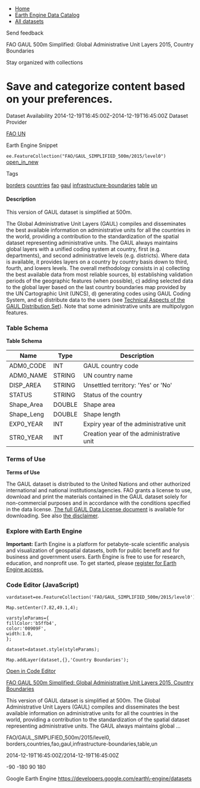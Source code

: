 



* [Home](https://developers.google.com/)
* [Earth Engine Data Catalog](https://developers.google.com/earth-engine/datasets)
* [All datasets](https://developers.google.com/earth-engine/datasets/catalog)





 
 
 Send feedback
 
 

FAO GAUL 500m Simplified: Global Administrative Unit Layers 2015, Country Boundaries


 
 Stay organized with collections
 

 
 Save and categorize content based on your preferences.
======================================================================================================================================================================================








Dataset Availability
2014\-12\-19T16:45:00Z–2014\-12\-19T16:45:00Z
Dataset Provider


[FAO UN](http://www.fao.org/geonetwork/srv/en/metadata.show?id=12691)



Earth Engine Snippet


`ee.FeatureCollection("FAO/GAUL_SIMPLIFIED_500m/2015/level0")` 
[open\_in\_new](https://code.earthengine.google.com/?scriptPath=Examples:Datasets/FAO/FAO_GAUL_SIMPLIFIED_500m_2015_level0)





Tags


[borders](/earth-engine/datasets/tags/borders)
[countries](/earth-engine/datasets/tags/countries)
[fao](/earth-engine/datasets/tags/fao)
[gaul](/earth-engine/datasets/tags/gaul)
[infrastructure\-boundaries](/earth-engine/datasets/tags/infrastructure-boundaries)
[table](/earth-engine/datasets/tags/table)
[un](/earth-engine/datasets/tags/un)








#### Description



This version of GAUL dataset is simplified at 500m.


The Global Administrative Unit Layers (GAUL) compiles and disseminates the
best available information on administrative units for all the countries in
the world, providing a contribution to the standardization of the spatial
dataset representing administrative units. The GAUL always maintains global
layers with a unified coding system at country, first (e.g. departments),
and second administrative levels (e.g. districts). Where data is available,
it provides layers on a country by country basis down to third, fourth, and
lowers levels. The overall methodology consists in a) collecting the best
available data from most reliable sources, b) establishing validation
periods of the geographic features (when possible), c) adding selected data
to the global layer based on the last country boundaries map provided by
the UN Cartographic Unit (UNCS), d) generating codes using GAUL Coding
System, and e) distribute data to the users
(see [Technical Aspects of the GAUL Distribution Set](https://sgst.wr.usgs.gov/gfsad30/FAO_GUAL/TechnicalAspectsGAUL2015_Doc1.pdf)).
Note that some administrative units are multipolygon features.





### Table Schema


**Table Schema**




| Name | Type | Description |
| --- | --- | --- |
| ADM0\_CODE | INT | GAUL country code |
| ADM0\_NAME | STRING | UN country name |
| DISP\_AREA | STRING | Unsettled territory: 'Yes' or 'No' |
| STATUS | STRING | Status of the country |
| Shape\_Area | DOUBLE | Shape area |
| Shape\_Leng | DOUBLE | Shape length |
| EXP0\_YEAR | INT | Expiry year of the administrative unit |
| STR0\_YEAR | INT | Creation year of the administrative unit |




### Terms of Use


**Terms of Use**


The GAUL dataset is distributed to the United Nations and other authorized
international and national institutions/agencies. FAO grants a license to
use, download and print the materials contained in the GAUL dataset solely
for non\-commercial purposes and in accordance with the conditions specified
in the data license.
[The full GAUL Data License document](https://developers.google.com/earth-engine/datasets/catalog/DataLicenseGAUL2015.pdf)
is available for downloading. See also
[the disclaimer](https://developers.google.com/earth-engine/datasets/catalog/DisclaimerGAUL2015.pdf).




### Explore with Earth Engine


**Important:** 
 Earth Engine is a platform for petabyte\-scale scientific analysis and visualization of
 geospatial datasets, both for public benefit and for business and government users.
 Earth Engine is free to use for research, education, and nonprofit use. To get started, please
 [register for Earth Engine access.](https://console.cloud.google.com/earth-engine)



### Code Editor (JavaScript)



```
vardataset=ee.FeatureCollection('FAO/GAUL_SIMPLIFIED_500m/2015/level0');

Map.setCenter(7.82,49.1,4);

varstyleParams={
fillColor:'b5ffb4',
color:'00909F',
width:1.0,
};

dataset=dataset.style(styleParams);

Map.addLayer(dataset,{},'Country Boundaries');
```



[Open in Code Editor](https://code.earthengine.google.com/?scriptPath=Examples:Datasets/FAO/FAO_GAUL_SIMPLIFIED_500m_2015_level0)


[FAO GAUL 500m Simplified: Global Administrative Unit Layers 2015, Country Boundaries](/earth-engine/datasets/catalog/FAO_GAUL_SIMPLIFIED_500m_2015_level0)

This version of GAUL dataset is simplified at 500m. The Global Administrative Unit Layers (GAUL) compiles and disseminates the best available information on administrative units for all the countries in the world, providing a contribution to the standardization of the spatial dataset representing administrative units. The GAUL always maintains global …

 FAO/GAUL\_SIMPLIFIED\_500m/2015/level0,
 borders,countries,fao,gaul,infrastructure\-boundaries,table,un

2014\-12\-19T16:45:00Z/2014\-12\-19T16:45:00Z



 \-90 \-180 90 180
 



Google Earth Engine
https://developers.google.com/earth\-engine/datasets








